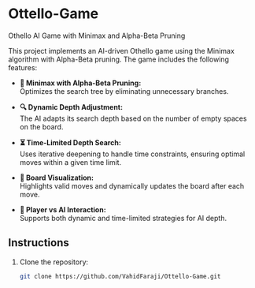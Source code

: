 # Ottello-Game
Othello AI Game with Minimax and Alpha-Beta Pruning

This project implements an AI-driven Othello game using the Minimax algorithm with Alpha-Beta pruning. The game includes the following features:

- **🧠 Minimax with Alpha-Beta Pruning:**  
  Optimizes the search tree by eliminating unnecessary branches.

- **🔍 Dynamic Depth Adjustment:**  
  The AI adapts its search depth based on the number of empty spaces on the board.

- **⏳ Time-Limited Depth Search:**  
  Uses iterative deepening to handle time constraints, ensuring optimal moves within a given time limit.

- **🎯 Board Visualization:**  
  Highlights valid moves and dynamically updates the board after each move.

- **🤖 Player vs AI Interaction:**  
  Supports both dynamic and time-limited strategies for AI depth.

## Instructions
1. Clone the repository:
   ```bash
   git clone https://github.com/VahidFaraji/Ottello-Game.git


